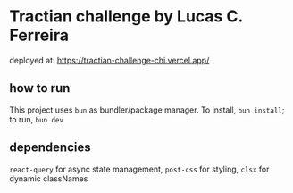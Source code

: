 # Tractian challenge by Lucas C. Ferreira

deployed at: https://tractian-challenge-chi.vercel.app/

## how to run

This project uses `bun` as bundler/package manager. To install, `bun install`; to run, `bun dev`

## dependencies

`react-query` for async state management, `post-css` for styling, `clsx` for dynamic classNames

